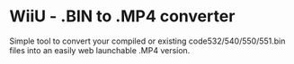<h1>WiiU - .BIN to .MP4 converter</h1>
Simple tool to convert your compiled or existing code532/540/550/551.bin files into an easily web launchable .MP4 version.
